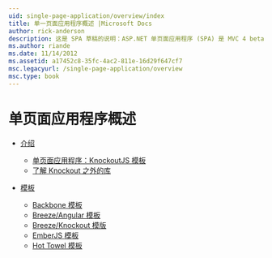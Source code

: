 ```yaml
---
uid: single-page-application/overview/index
title: 单一页面应用程序概述 |Microsoft Docs
author: rick-anderson
description: 这是 SPA 草稿的说明：ASP.NET 单页面应用程序 (SPA) 是 MVC 4 beta preview 中的新功能。 它提供了更好地端到端 e...
ms.author: riande
ms.date: 11/14/2012
ms.assetid: a17452c8-35fc-4ac2-811e-16d29f647cf7
msc.legacyurl: /single-page-application/overview
msc.type: book
---
```

<a name="single-page-application-overview"></a>单页面应用程序概述
====================
- [介绍](introduction/index.md)

    - [单页面应用程序：KnockoutJS 模板](introduction/knockoutjs-template.md)
    - [了解 Knockout 之外的库](introduction/other-libraries.md)
- [模板](templates/index.md)

    - [Backbone 模板](templates/backbonejs-template.md)
    - [Breeze/Angular 模板](templates/breezeangular-template.md)
    - [Breeze/Knockout 模版](templates/breezeknockout-template.md)
    - [EmberJS 模板](templates/emberjs-template.md)
    - [Hot Towel 模板](templates/hottowel-template.md)

